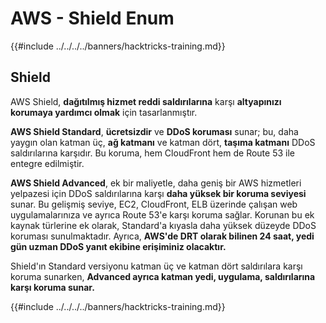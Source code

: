 # AWS - Shield Enum

{{#include ../../../../banners/hacktricks-training.md}}

## Shield

AWS Shield, **dağıtılmış hizmet reddi saldırılarına** karşı **altyapınızı korumaya yardımcı olmak** için tasarlanmıştır.

**AWS Shield Standard**, **ücretsizdir** ve **DDoS koruması** sunar; bu, daha yaygın olan katman üç, **ağ katmanı** ve katman dört, **taşıma katmanı** DDoS saldırılarına karşıdır. Bu koruma, hem CloudFront hem de Route 53 ile entegre edilmiştir.

**AWS Shield Advanced**, ek bir maliyetle, daha geniş bir AWS hizmetleri yelpazesi için DDoS saldırılarına karşı **daha yüksek bir koruma seviyesi** sunar. Bu gelişmiş seviye, EC2, CloudFront, ELB üzerinde çalışan web uygulamalarınıza ve ayrıca Route 53'e karşı koruma sağlar. Korunan bu ek kaynak türlerine ek olarak, Standard'a kıyasla daha yüksek düzeyde DDoS koruması sunulmaktadır. Ayrıca, **AWS'de DRT olarak bilinen 24 saat, yedi gün uzman DDoS yanıt ekibine erişiminiz olacaktır.**

Shield'ın Standard versiyonu katman üç ve katman dört saldırılara karşı koruma sunarken, **Advanced ayrıca katman yedi, uygulama, saldırılarına karşı koruma sunar.**

{{#include ../../../../banners/hacktricks-training.md}}
